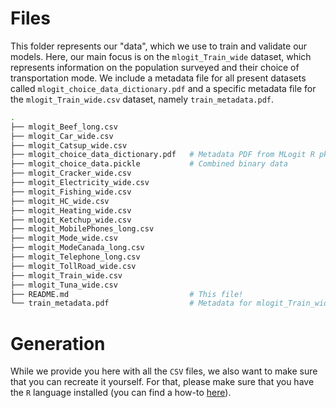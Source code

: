 # Files
This folder represents our "data", which we use to train and validate our models. Here, our main focus is on the `mlogit_Train_wide` dataset, which represents information on the population surveyed and their choice of transportation mode. We include a metadata file for all present datasets called `mlogit_choice_data_dictionary.pdf` and a specific metadata file for the `mlogit_Train_wide.csv` dataset, namely `train_metadata.pdf`.

```bash
.
├── mlogit_Beef_long.csv
├── mlogit_Car_wide.csv
├── mlogit_Catsup_wide.csv
├── mlogit_choice_data_dictionary.pdf   # Metadata PDF from MLogit R pkg
├── mlogit_choice_data.pickle           # Combined binary data
├── mlogit_Cracker_wide.csv
├── mlogit_Electricity_wide.csv
├── mlogit_Fishing_wide.csv
├── mlogit_HC_wide.csv
├── mlogit_Heating_wide.csv
├── mlogit_Ketchup_wide.csv
├── mlogit_MobilePhones_long.csv
├── mlogit_Mode_wide.csv
├── mlogit_ModeCanada_long.csv
├── mlogit_Telephone_long.csv
├── mlogit_TollRoad_wide.csv
├── mlogit_Train_wide.csv
├── mlogit_Tuna_wide.csv
├── README.md                           # This file!
└── train_metadata.pdf                  # Metadata for mlogit_Train_wide.csv
```

# Generation
While we provide you here with all the `CSV` files, we also want to make sure that you can recreate it yourself. For that, please make sure that you have the `R` language installed (you can find a how-to [here](https://www.r-project.org/)).

